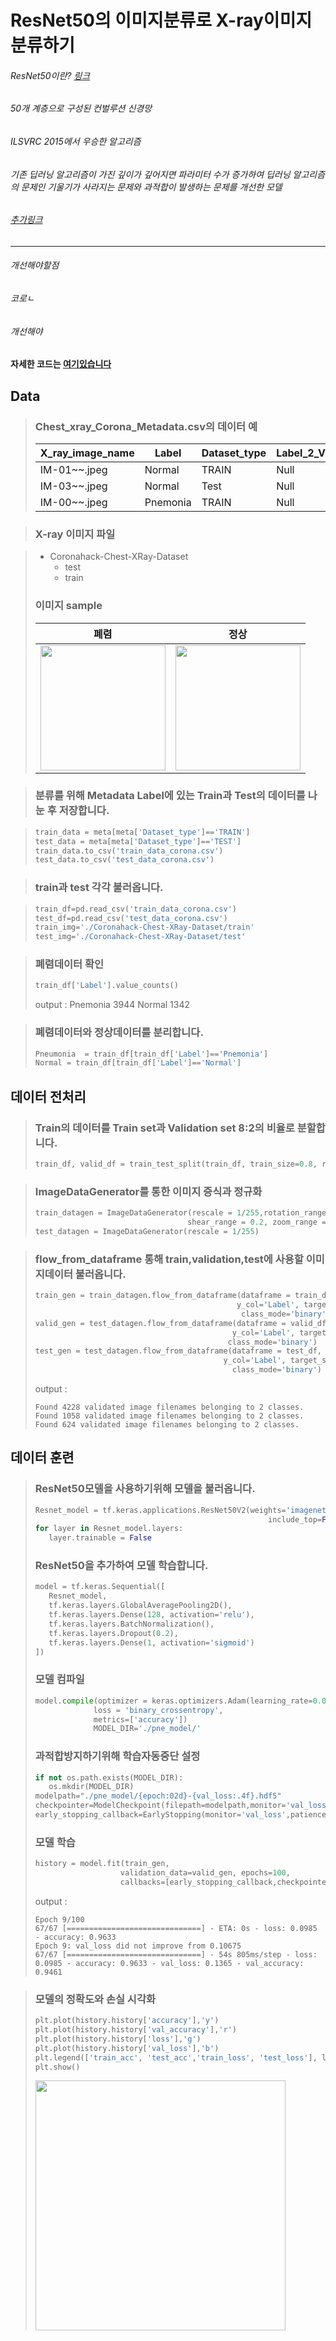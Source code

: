 ResNet50의 이미지분류로 X-ray이미지 분류하기
=============
###### ResNet50이란? [링크](https://koreascience.kr/article/JAKO202005653789520.pdf)
###### 50개 계층으로 구성된 컨벌루션 신경망
###### ILSVRC 2015에서 우승한 알고리즘
###### 기존 딥러닝 알고리즘이 가진 깊이가 깊어지면 파라미터 수가 증가하여 딥러닝 알고리즘의 문제인 기울기가 사라지는 문제와 과적합이 발생하는 문제를 개선한 모델
###### [추가링크](https://ganghee-lee.tistory.com/41)
***
###### 개선해야할점
###### 코로ㄴ
###### 개선해야
#### 자세한 코드는 [여기있습니다](https://github.com/yeol0129/xray_ResNet50_Pneumonia/blob/main/pneumonia_resnet50.ipynb)
## Data 
>  ### Chest_xray_Corona_Metadata.csv의 데이터 예
>  X_ray_image_name|Label|Dataset_type|Label_2_Virus_category|Label_1_Virus_category
> ---|---|---|---|---|
> IM-01~~.jpeg|Normal|TRAIN|Null|bacteria
> IM-03~~.jpeg|Normal|Test|Null|virus
> IM-00~~.jpeg|Pnemonia|TRAIN|Null|Covid-19

> ### X-ray 이미지 파일

> * Coronahack-Chest-XRay-Dataset
>   * test
>   * train
> ### 이미지 sample
> 폐렴|정상
> ---|---|
> <img src="https://user-images.githubusercontent.com/111839344/191780342-da945fb9-a1e2-4c58-b157-a8c2ce632917.png" width="200" height="200">|<img src="https://user-images.githubusercontent.com/111839344/191781073-e5f198af-63ae-4ddb-a794-01026e13f7e4.png" width="200" height="200">


> ### 분류를 위해 Metadata Label에 있는 Train과 Test의 데이터를 나눈 후 저장합니다.

> ```python
> train_data = meta[meta['Dataset_type']=='TRAIN']
> test_data = meta[meta['Dataset_type']=='TEST']
> train_data.to_csv('train_data_corona.csv')
> test_data.to_csv('test_data_corona.csv')
> ```

> ### train과 test 각각 불러옵니다.

> ```python
> train_df=pd.read_csv('train_data_corona.csv')
> test_df=pd.read_csv('test_data_corona.csv')
> train_img='./Coronahack-Chest-XRay-Dataset/train'
> test_img='./Coronahack-Chest-XRay-Dataset/test'
> ```

> ### 폐렴데이터 확인
> ```python
> train_df['Label'].value_counts()
> ```
> output : 
> Pnemonia    3944
> Normal      1342

> ### 폐렴데이터와 정상데이터를 분리합니다.
> ```python
> Pneumonia  = train_df[train_df['Label']=='Pnemonia']  
> Normal = train_df[train_df['Label']=='Normal']
> ```

## 데이터 전처리
 > ### Train의 데이터를 Train set과 Validation set 8:2의 비율로 분할합니다.
 > ```python
 > train_df, valid_df = train_test_split(train_df, train_size=0.8, random_state=0)
 > ```

> ### ImageDataGenerator를 통한 이미지 증식과 정규화
> ```python
> train_datagen = ImageDataGenerator(rescale = 1/255,rotation_range = 30, width_shift_range = 0.2, height_shift_range = 0.2, 
>                                   shear_range = 0.2, zoom_range = 0.2, horizontal_flip = True, vertical_flip =True)
> test_datagen = ImageDataGenerator(rescale = 1/255)
> ```

> ### flow_from_dataframe 통해 train,validation,test에 사용할 이미지데이터 불러옵니다.
> ```python
> train_gen = train_datagen.flow_from_dataframe(dataframe = train_df, directory=train_img, x_col='X_ray_image_name', 
>                                              y_col='Label', target_size=(224,224), batch_size=64, 
>                                               class_mode='binary')
> valid_gen = test_datagen.flow_from_dataframe(dataframe = valid_df, directory=train_img, x_col='X_ray_image_name',
>                                             y_col='Label', target_size=(224,224), batch_size=64, 
>                                            class_mode='binary')
> test_gen = test_datagen.flow_from_dataframe(dataframe = test_df, directory=test_img, x_col='X_ray_image_name', 
>                                           y_col='Label', target_size=(224,224), batch_size=64,
>                                             class_mode='binary')
> ```
> output :
> ```
> Found 4228 validated image filenames belonging to 2 classes.
> Found 1058 validated image filenames belonging to 2 classes.
> Found 624 validated image filenames belonging to 2 classes.
> ```

## 데이터 훈련
> ### ResNet50모델을 사용하기위해 모델을 불러옵니다.
> ```python
> Resnet_model = tf.keras.applications.ResNet50V2(weights='imagenet', input_shape = (224,224,3),
>                                                     include_top=False)
> for layer in Resnet_model.layers:
>    layer.trainable = False
> ```
> ### ResNet50을 추가하여 모델 학습합니다.
> ```python
> model = tf.keras.Sequential([
>    Resnet_model, 
>    tf.keras.layers.GlobalAveragePooling2D(), 
>    tf.keras.layers.Dense(128, activation='relu'),
>    tf.keras.layers.BatchNormalization(), 
>    tf.keras.layers.Dropout(0.2), 
>    tf.keras.layers.Dense(1, activation='sigmoid')
> ])
>```
> ### 모델 컴파일
> ```python
> model.compile(optimizer = keras.optimizers.Adam(learning_rate=0.001),
>              loss = 'binary_crossentropy',
>              metrics=['accuracy'])
>              MODEL_DIR='./pne_model/'
> ```
>
> ### 과적합방지하기위해 학습자동중단 설정
> ```python
> if not os.path.exists(MODEL_DIR):
>    os.mkdir(MODEL_DIR)
> modelpath="./pne_model/{epoch:02d}-{val_loss:.4f}.hdf5"
> checkpointer=ModelCheckpoint(filepath=modelpath,monitor='val_loss',verbose=1,save_best_only=True)
> early_stopping_callback=EarlyStopping(monitor='val_loss',patience=3)
> ```
> 
> ### 모델 학습
> ```python
> history = model.fit(train_gen, 
>                    validation_data=valid_gen, epochs=100, 
>                    callbacks=[early_stopping_callback,checkpointer])
> ```
> output :
> ```
> Epoch 9/100
> 67/67 [==============================] - ETA: 0s - loss: 0.0985 - accuracy: 0.9633
> Epoch 9: val_loss did not improve from 0.10675
> 67/67 [==============================] - 54s 805ms/step - loss: 0.0985 - accuracy: 0.9633 - val_loss: 0.1365 - val_accuracy: 0.9461
> ```

> ### 모델의 정확도와 손실 시각화
> ```python
> plt.plot(history.history['accuracy'],'y')
> plt.plot(history.history['val_accuracy'],'r')
> plt.plot(history.history['loss'],'g')
> plt.plot(history.history['val_loss'],'b')
> plt.legend(['train_acc', 'test_acc','train_loss', 'test_loss'], loc='center left')
> plt.show()
> ```
>
> <img src="https://user-images.githubusercontent.com/111839344/191777801-97fd13aa-7f06-47ec-a510-f38a3b107e27.png" width="400" height="400"/>

